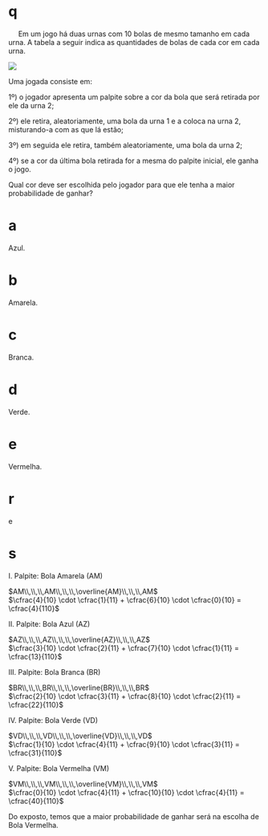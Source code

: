 # q
     Em um jogo há duas urnas com 10 bolas de mesmo tamanho em cada urna. A tabela a seguir indica as quantidades de bolas de cada cor em cada urna.

![](https://firebasestorage.googleapis.com/v0/b/firebase-enemio.appspot.com/o/questoes%2F682%2F91386cb8-ee14-dff0-4c2b-923b093aac2c.png?alt=media\&token=69377d04-15d0-413f-b515-0454e53a4598)

Uma jogada consiste em:

1º) o jogador apresenta um palpite sobre a cor da bola que será retirada por ele da urna 2;

2º) ele retira, aleatoriamente, uma bola da urna 1 e a coloca na urna 2, misturando-a com as que lá estão;

3º) em seguida ele retira, também aleatoriamente, uma bola da urna 2;

4º) se a cor da última bola retirada for a mesma do palpite inicial, ele ganha o jogo.

Qual cor deve ser escolhida pelo jogador para que ele tenha a maior probabilidade de ganhar?

# a
Azul.

# b
Amarela.

# c
Branca.

# d
Verde.

# e
Vermelha.

# r
e

# s
I. Palpite: Bola Amarela (AM)

$AM\\,\\,\\,AM\\,\\,\\,\overline{AM}\\,\\,\\,AM$\
$\cfrac{4}{10} \cdot \cfrac{1}{11} + \cfrac{6}{10} \cdot \cfrac{0}{10} = \cfrac{4}{110}$

II. Palpite: Bola Azul (AZ)

$AZ\\,\\,\\,AZ\\,\\,\\,\overline{AZ}\\,\\,\\,AZ$\
$\cfrac{3}{10} \cdot \cfrac{2}{11} + \cfrac{7}{10} \cdot \cfrac{1}{11} = \cfrac{13}{110}$

III. Palpite: Bola Branca (BR)

$BR\\,\\,\\,BR\\,\\,\\,\overline{BR}\\,\\,\\,BR$\
$\cfrac{2}{10} \cdot \cfrac{3}{11} + \cfrac{8}{10} \cdot \cfrac{2}{11} = \cfrac{22}{110}$

IV. Palpite: Bola Verde (VD)

$VD\\,\\,\\,VD\\,\\,\\,\overline{VD}\\,\\,\\,VD$\
$\cfrac{1}{10} \cdot \cfrac{4}{11} + \cfrac{9}{10} \cdot \cfrac{3}{11} = \cfrac{31}{110}$

V. Palpite: Bola Vermelha (VM)

$VM\\,\\,\\,VM\\,\\,\\,\overline{VM}\\,\\,\\,VM$\
$\cfrac{0}{10} \cdot \cfrac{4}{11} + \cfrac{10}{10} \cdot \cfrac{4}{11} = \cfrac{40}{110}$

Do exposto, temos que a maior probabilidade de ganhar será na escolha de Bola Vermelha.
